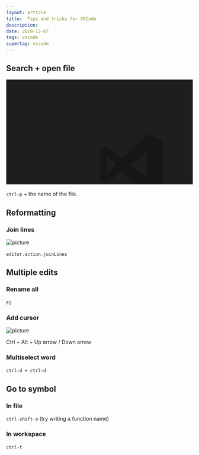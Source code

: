 ```yaml
---
layout: article
title:  Tips and tricks for VSCode
description: 
date: 2019-12-07
tags: vscode
supertag: vscode
---
```


## Search + open file

![picture](searchfile.gif)

```ctrl-p``` + the name of the file.

## Reformatting

### Join lines

![picture](joinlines.gif)

```editor.action.joinLines```

## Multiple edits

### Rename all

```F2```

### Add cursor

![picture](addcursor.gif)

Ctrl + Alt + Up arrow / Down arrow


### Multiselect word

```ctrl-d + ctrl-d```

## Go to symbol 

### In file

```ctrl-shift-o``` (try writing a function name)

### In workspace

```ctrl-t```

